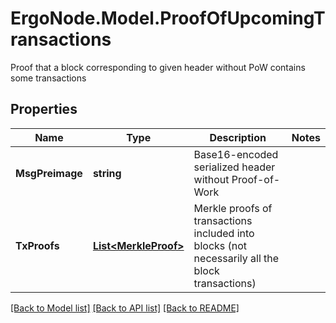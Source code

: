 # ErgoNode.Model.ProofOfUpcomingTransactions
Proof that a block corresponding to given header without PoW contains some transactions

## Properties

Name | Type | Description | Notes
------------ | ------------- | ------------- | -------------
**MsgPreimage** | **string** | Base16-encoded serialized header without Proof-of-Work | 
**TxProofs** | [**List&lt;MerkleProof&gt;**](MerkleProof.md) | Merkle proofs of transactions included into blocks (not necessarily all the block transactions) | 

[[Back to Model list]](../README.md#documentation-for-models) [[Back to API list]](../README.md#documentation-for-api-endpoints) [[Back to README]](../README.md)

